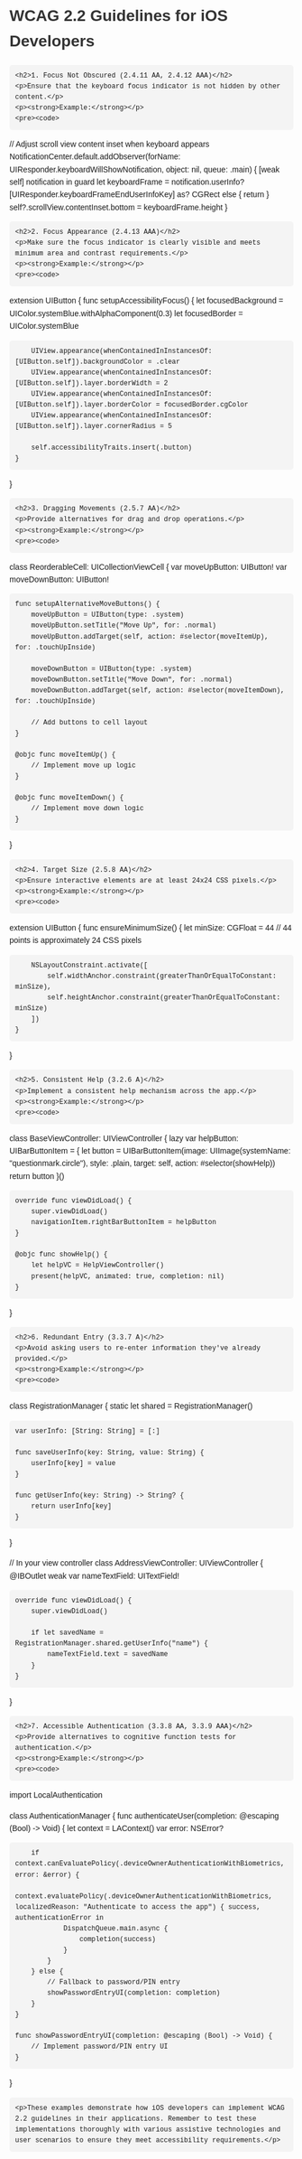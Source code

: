 <!DOCTYPE html>
<html lang="en">
<head>
    <meta charset="UTF-8">
    <meta name="viewport" content="width=device-width, initial-scale=1.0">
    <title>WCAG 2.2 Guidelines for iOS Developers</title>
    <style>
        body { font-family: Arial, sans-serif; line-height: 1.6; padding: 20px; }
        h1 { color: #333; }
        h2 { color: #0066cc; }
        pre { background-color: #f4f4f4; padding: 10px; border-radius: 5px; overflow-x: auto; }
        code { font-family: 'Courier New', Courier, monospace; }
    </style>
</head>
<body>
    <h1>WCAG 2.2 Guidelines for iOS Developers</h1>

    <h2>1. Focus Not Obscured (2.4.11 AA, 2.4.12 AAA)</h2>
    <p>Ensure that the keyboard focus indicator is not hidden by other content.</p>
    <p><strong>Example:</strong></p>
    <pre><code>
// Adjust scroll view content inset when keyboard appears
NotificationCenter.default.addObserver(forName: UIResponder.keyboardWillShowNotification, object: nil, queue: .main) { [weak self] notification in
    guard let keyboardFrame = notification.userInfo?[UIResponder.keyboardFrameEndUserInfoKey] as? CGRect else { return }
    self?.scrollView.contentInset.bottom = keyboardFrame.height
}
    </code></pre>

    <h2>2. Focus Appearance (2.4.13 AAA)</h2>
    <p>Make sure the focus indicator is clearly visible and meets minimum area and contrast requirements.</p>
    <p><strong>Example:</strong></p>
    <pre><code>
extension UIButton {
    func setupAccessibilityFocus() {
        let focusedBackground = UIColor.systemBlue.withAlphaComponent(0.3)
        let focusedBorder = UIColor.systemBlue
        
        UIView.appearance(whenContainedInInstancesOf: [UIButton.self]).backgroundColor = .clear
        UIView.appearance(whenContainedInInstancesOf: [UIButton.self]).layer.borderWidth = 2
        UIView.appearance(whenContainedInInstancesOf: [UIButton.self]).layer.borderColor = focusedBorder.cgColor
        UIView.appearance(whenContainedInInstancesOf: [UIButton.self]).layer.cornerRadius = 5
        
        self.accessibilityTraits.insert(.button)
    }
}
    </code></pre>

    <h2>3. Dragging Movements (2.5.7 AA)</h2>
    <p>Provide alternatives for drag and drop operations.</p>
    <p><strong>Example:</strong></p>
    <pre><code>
class ReorderableCell: UICollectionViewCell {
    var moveUpButton: UIButton!
    var moveDownButton: UIButton!
    
    func setupAlternativeMoveButtons() {
        moveUpButton = UIButton(type: .system)
        moveUpButton.setTitle("Move Up", for: .normal)
        moveUpButton.addTarget(self, action: #selector(moveItemUp), for: .touchUpInside)
        
        moveDownButton = UIButton(type: .system)
        moveDownButton.setTitle("Move Down", for: .normal)
        moveDownButton.addTarget(self, action: #selector(moveItemDown), for: .touchUpInside)
        
        // Add buttons to cell layout
    }
    
    @objc func moveItemUp() {
        // Implement move up logic
    }
    
    @objc func moveItemDown() {
        // Implement move down logic
    }
}
    </code></pre>

    <h2>4. Target Size (2.5.8 AA)</h2>
    <p>Ensure interactive elements are at least 24x24 CSS pixels.</p>
    <p><strong>Example:</strong></p>
    <pre><code>
extension UIButton {
    func ensureMinimumSize() {
        let minSize: CGFloat = 44 // 44 points is approximately 24 CSS pixels
        
        NSLayoutConstraint.activate([
            self.widthAnchor.constraint(greaterThanOrEqualToConstant: minSize),
            self.heightAnchor.constraint(greaterThanOrEqualToConstant: minSize)
        ])
    }
}
    </code></pre>

    <h2>5. Consistent Help (3.2.6 A)</h2>
    <p>Implement a consistent help mechanism across the app.</p>
    <p><strong>Example:</strong></p>
    <pre><code>
class BaseViewController: UIViewController {
    lazy var helpButton: UIBarButtonItem = {
        let button = UIBarButtonItem(image: UIImage(systemName: "questionmark.circle"), style: .plain, target: self, action: #selector(showHelp))
        return button
    }()
    
    override func viewDidLoad() {
        super.viewDidLoad()
        navigationItem.rightBarButtonItem = helpButton
    }
    
    @objc func showHelp() {
        let helpVC = HelpViewController()
        present(helpVC, animated: true, completion: nil)
    }
}
    </code></pre>

    <h2>6. Redundant Entry (3.3.7 A)</h2>
    <p>Avoid asking users to re-enter information they've already provided.</p>
    <p><strong>Example:</strong></p>
    <pre><code>
class RegistrationManager {
    static let shared = RegistrationManager()
    
    var userInfo: [String: String] = [:]
    
    func saveUserInfo(key: String, value: String) {
        userInfo[key] = value
    }
    
    func getUserInfo(key: String) -> String? {
        return userInfo[key]
    }
}

// In your view controller
class AddressViewController: UIViewController {
    @IBOutlet weak var nameTextField: UITextField!
    
    override func viewDidLoad() {
        super.viewDidLoad()
        
        if let savedName = RegistrationManager.shared.getUserInfo("name") {
            nameTextField.text = savedName
        }
    }
}
    </code></pre>

    <h2>7. Accessible Authentication (3.3.8 AA, 3.3.9 AAA)</h2>
    <p>Provide alternatives to cognitive function tests for authentication.</p>
    <p><strong>Example:</strong></p>
    <pre><code>
import LocalAuthentication

class AuthenticationManager {
    func authenticateUser(completion: @escaping (Bool) -> Void) {
        let context = LAContext()
        var error: NSError?
        
        if context.canEvaluatePolicy(.deviceOwnerAuthenticationWithBiometrics, error: &error) {
            context.evaluatePolicy(.deviceOwnerAuthenticationWithBiometrics, localizedReason: "Authenticate to access the app") { success, authenticationError in
                DispatchQueue.main.async {
                    completion(success)
                }
            }
        } else {
            // Fallback to password/PIN entry
            showPasswordEntryUI(completion: completion)
        }
    }
    
    func showPasswordEntryUI(completion: @escaping (Bool) -> Void) {
        // Implement password/PIN entry UI
    }
}
    </code></pre>

    <p>These examples demonstrate how iOS developers can implement WCAG 2.2 guidelines in their applications. Remember to test these implementations thoroughly with various assistive technologies and user scenarios to ensure they meet accessibility requirements.</p>
</body>
</html>
